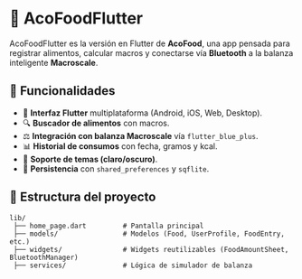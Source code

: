 # 🥗 AcoFoodFlutter

AcoFoodFlutter es la versión en Flutter de **AcoFood**, una app pensada para registrar alimentos, calcular macros y conectarse vía **Bluetooth** a la balanza inteligente **Macroscale**.

## 🚀 Funcionalidades

- 📱 **Interfaz Flutter** multiplataforma (Android, iOS, Web, Desktop).
- 🔍 **Buscador de alimentos** con macros.
- ⚖️ **Integración con balanza Macroscale** vía `flutter_blue_plus`.
- 📊 **Historial de consumos** con fecha, gramos y kcal.
- 🎨 **Soporte de temas (claro/oscuro)**.
- 🔐 **Persistencia** con `shared_preferences` y `sqflite`.

## 📂 Estructura del proyecto

```plaintext
lib/
 ├── home_page.dart         # Pantalla principal
 ├── models/                # Modelos (Food, UserProfile, FoodEntry, etc.)
 ├── widgets/               # Widgets reutilizables (FoodAmountSheet, BluetoothManager)
 ├── services/              # Lógica de simulador de balanza